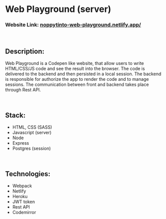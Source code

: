 # Web Playground (server)

### Website Link: [noppytinto-web-playground.netlify.app/](https://noppytinto-web-playground.netlify.app)

<br/>

## Description:

Web Playground is a Codepen like website, that allow users to write HTML/CSS/JS code and see the result into the browser.
The code is delivered to the backend and then persisted in a local session. The backend is responsible for authorize the app to render the code and to manage sessions.
The communication between front and backend takes place through Rest API.

<br/>

## Stack:

- HTML, CSS (SASS)
- Javascript
(server)
- Node
- Express
- Postgres (session)

<br/>

## Technologies:

- Webpack
- Netlify
- Heroku
- JWT token
- Rest API
- Codemirror
